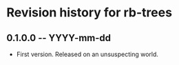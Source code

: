 # Revision history for rb-trees

## 0.1.0.0 -- YYYY-mm-dd

* First version. Released on an unsuspecting world.
